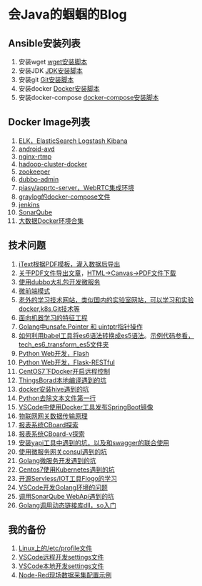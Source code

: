 # 会Java的蝈蝈的Blog

## Ansible安装列表
1. 安装wget
[wget安装脚本](./install_wget/readme.md)
2. 安装JDK
[JDK安装脚本](./install_jdk/readme.md)
3. 安装git
[Git安装脚本](./install_git/readme.md)
4. 安装docker
[Docker安装脚本](./install_docker/readme.md)
5. 安装docker-compose
[docker-compose安装脚本](./install_docker_compose/readme.md)

## Docker Image列表
1. [ELK，ElasticSearch Logstash Kibana](./docker_elk/readme.md)
2. [android-avd](./docker_android-avd/readme.md)
3. [nginx-rtmp](./docker_nginx_rtmp/readme.md)
4. [hadoop-cluster-docker](./docker_hadoop_cluster_docker/readme.md)
5. [zookeeper](./docker_zookeeper/readme.md)
6. [dubbo-admin](./docker_dubbo_admin/readme.md)
7. [piasy/apprtc-server，WebRTC集成环境](./docker_apprtc_server/readme.md)
8. [graylog的docker-compose文件](./docker_graylog/readme.md)
9. [jenkins](./docker_jenkins/readme.md)
10. [SonarQube](./docker_sonarqube/readme.md)
11. [大数据Docker环境合集](https://github.com/big-data-europe/)

## 技术问题
1. [iText根据PDF模板，灌入数据后导出](./tech_itext_export/readme.md)
2. [关于PDF文件导出文章](https://juejin.im/entry/5ac1e7c05188257ddb0fc853)，[HTML->Canvas->PDF文件下载](https://github.com/linwalker/render-html-to-pdf)
3. [使用dubbo大礼包开发微服务](./tech_dubbo_microservice/readme.md)
4. [微前端模式](./tech_micro_front/readme.md)
5. [老外的学习技术网站，类似国内的实验室网站，可以学习和实验docker,k8s,Git技术等](./tech_katacoda/readme.md)
6. [面向机器学习的特征工程](https://github.com/apachecn/feature-engineering-for-ml-zh)
7. [Golang中unsafe.Pointer 和 uintptr指针操作](./tech_golang_unsafe_pointer/readme.md)
8. [如何利用babel工具将es6语法转换成es5语法](https://www.jianshu.com/p/8a8f7b0f887a)。[示例代码参看，tech_es6_transform_es5文件夹](./tech_es6_transform_es5)
9. [Python Web开发，Flash](https://www.jianshu.com/p/584fbff16946)
10. [Python Web开发，Flask-RESTful](https://flask-restful.readthedocs.io/en/latest/quickstart.html#a-minimal-api)
11. [CentOS7下Docker开启远程控制](https://www.ggwp.net.cn/article/dockercentos7azdockerbsyidealj)
12. [ThingsBorad本地编译遇到的坑](./tech_thingboard_keng/readme.md)
13. [docker安装hive遇到的坑](./tech_docker_hive/readme.md)
14. [Python去除文本文件第一行](./tech_python_delete_first_line/readme.md)
15. [VSCode中使用Docker工具发布SpringBoot镜像](./tech_vscode_docker_plugin/readme.md)
16. [物联网网关数据传输原理](./tech_iot_gateway/readme.md)
17. [报表系统CBoard探索](./tech_cboard_checklist/readme.md)
18. [报表系统CBoard-v探索](./tech_cboardv_deepin/readme.md)
19. [安装yapi工具中遇到的坑，以及和swagger的联合使用](./tech_yapi_qa/readme.md)
20. [使用微服务网关consul遇到的坑](./tech_consul/readme.md)
21. [Golang微服务开发遇到的坑](./tech_golang_micro/readme.md)
22. [Centos7使用Kubernetes遇到的坑](./tech_kubernetes/readme.md)
23. [开源Servless/IOT工具Flogo的学习](./tech_flogo/readme.md)
24. [VSCode开发Golang环境的问题](./tech_golang_vscode/readme.md)
25. [调用SonarQube WebApi遇到的坑](./tech_sonarqube_api/readme.md)
26. [Golang调用动态链接库dll，so入门](https://studygolang.com/topics/6025/comment/17780)

## 我的备份
1. [Linux上的/etc/profile文件](./backup_linux_profile/readme.md)
2. [VSCode远程开发settings文件](./backup_vscode_remote_setting/readme.md)
3. [VSCode本地开发settings文件](./backup_vscode_local_setting/readme.md)
4. [Node-Red现场数据采集配置示例](./backup_nodered_edge_collect/readme.md)